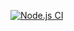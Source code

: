 [![Node.js CI](https://github.com/goofballLogic/stored-groups/workflows/Node.js%20CI/badge.svg)](https://github.com/goofballLogic/stored-groups/workflows/Node.js%20CI)
